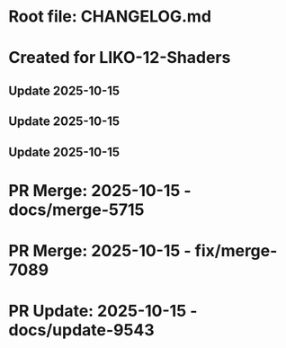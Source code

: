 # Root file: CHANGELOG.md
# Created for LIKO-12-Shaders

## Update 2025-10-15

## Update 2025-10-15

## Update 2025-10-15

# PR Merge: 2025-10-15 - docs/merge-5715

# PR Merge: 2025-10-15 - fix/merge-7089

# PR Update: 2025-10-15 - docs/update-9543

